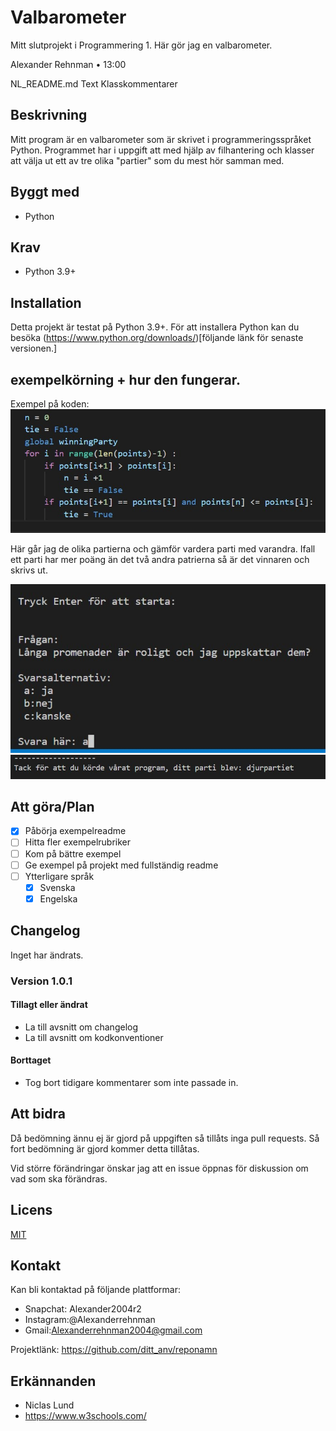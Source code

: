 # Valbarometer
Mitt slutprojekt i Programmering 1. Här gör jag en valbarometer. 

Alexander Rehnman
•
13:00

NL_README.md
Text
Klasskommentarer


## Beskrivning

Mitt program är en valbarometer som är skrivet i programmeringsspråket Python. Programmet har i uppgift att med hjälp av filhantering och klasser att välja ut ett av tre olika "partier" som du mest hör samman med.

## Byggt med

- Python

## Krav

- Python 3.9+

## Installation

Detta projekt är testat på Python 3.9+. För att installera Python kan du besöka (https://www.python.org/downloads/)[följande länk för senaste versionen.]

## exempelkörning + hur den fungerar.


Exempel på koden:
<img src ="./img/bild3.jpg">

Här går jag de olika partierna och gämför vardera parti med varandra. Ifall ett parti har mer poäng än det två andra patrierna så är det vinnaren och skrivs ut.

<img src ="./img/bild1.jpg">
<img src ="./img/bild2.jpg">


## Att göra/Plan

- [x] Påbörja exempelreadme
- [ ] Hitta fler exempelrubriker
- [ ] Kom på bättre exempel
- [ ] Ge exempel på projekt med fullständig readme
- [ ] Ytterligare språk
    - [x] Svenska
    - [x] Engelska

## Changelog

Inget har ändrats.

### Version 1.0.1

#### Tillagt eller ändrat

- La till avsnitt om changelog
- La till avsnitt om kodkonventioner

#### Borttaget

- Tog bort tidigare kommentarer som inte passade in.

## Att bidra 

Då bedömning ännu ej är gjord på uppgiften så tillåts inga pull requests. Så fort bedömning är gjord kommer detta tillåtas.  

Vid större förändringar önskar jag att en issue öppnas för diskussion om vad som ska förändras.

## Licens

[MIT](https://choosealicense.com/licenses/mit/)

## Kontakt

Kan bli kontaktad på följande plattformar:

- Snapchat: Alexander2004r2
- Instagram:@Alexanderrehnman
- Gmail:Alexanderrehnman2004@gmail.com

Projektlänk: https://github.com/ditt_anv/reponamn

## Erkännanden

- Niclas Lund
- https://www.w3schools.com/

